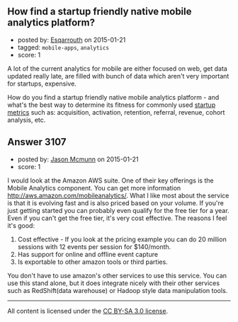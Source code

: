 ## How find a startup friendly native mobile analytics platform?

- posted by: [Esqarrouth](https://stackexchange.com/users/3055586/esqarrouth) on 2015-01-21
- tagged: `mobile-apps`, `analytics`
- score: 1

A lot of the current analytics for mobile are either focused on web, get data updated really late, are filled with bunch of data which aren't very important for startups, expensive.

How do you find a startup friendly native mobile analytics platform - and what's the best way to determine its fitness for commonly used [startup metrics][1] such as: acquisition, activation, retention, referral, revenue, cohort analysis, etc.


  [1]: http://500hats.typepad.com/500blogs/2007/09/startup-metrics.html


## Answer 3107

- posted by: [Jason Mcmunn](https://stackexchange.com/users/5429346/jason-mcmunn) on 2015-01-21
- score: 1

<p>I would look at the Amazon AWS suite.  One of their key offerings is the Mobile Analytics component.  You can get more information <a href="http://aws.amazon.com/mobileanalytics/" rel="nofollow">http://aws.amazon.com/mobileanalytics/</a>.  What I like most about the service is that it is evolving fast and is also priced based on your volume.  If you're just getting started you can probably even qualify for the free tier for a year.  Even if you can't get the free tier, it's very cost effective.
The reasons I feel it's good:</p>

<ol>
<li>Cost effective - If you look at the pricing example you can do 20 million sessions with 12 events per session for $140/month.</li>
<li>Has support for online and offline event capture</li>
<li>Is exportable to other amazon tools or third parties.</li>
</ol>

<p>You don't have to use amazon's other services to use this service.  You can use this stand alone, but it does integrate nicely with their other services such as RedShift(data warehouse) or Hadoop style data manipulation tools.</p>




---

All content is licensed under the [CC BY-SA 3.0 license](https://creativecommons.org/licenses/by-sa/3.0/).
